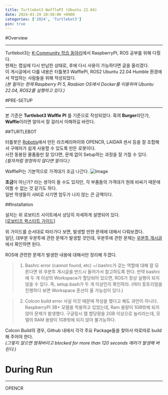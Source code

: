 ```yaml
---
title: Turtlebot3 WafflePI (Ubuntu 22.04)
date: 2024-01-29 20:50:00 +0900
categories: ['2024', 'Turtlebot3']
pin: true
---
```


#Overview

---

Turtlebot3는 [K-Community 학습 동아리](https://hs-p.github.io/posts/Kcommunity)에서 RaspberryPI, ROS 공부를 위해 다뤘다.  
현재는 랩실에 다시 반납한 상태로, 후에 다시 사용이 가능하다면 글을 올리겠다.  
이 게시글에서 다룰 내용은 터틀봇3 WafflePI, ROS2 Ubuntu 22.04 Humble 환경에서 작업하는 사람들을 위해 작성되었다.  
*(본 필자는 현재 Raspberry PI 5, Rasbian OS에서 Docker를 이용하여 Ubuntu 22.04, ROS2를 실행하고 있다.)*

#PRE-SETUP

--- 

본 기준은 **Turtlebot3 Waffle PI** 를 기준으로 작성되었다.
혹여 **Burger**라던가, **Waffle**이라면 알아서 잘 걸러서 이해하길 바란다.

##TURTLEBOT

터틀봇은 [Robotis](hsttps://emanual.robotis.com/docs/en/platform/turtlebot3/overview/)에서 만든 라즈베리파이와 OPENCR, LAIDAR 센서 등을 잘 조합해서 구매자가 쉽게 사용할 수 있도록 만든 로봇이다.  
사전 동봉된 물품들만 잘 있다면, 문제 없이 Setup하는 과정을 잘 거칠 수 있다.  
*(필자처럼 멍청하지 않다면 말이다.)*

WafflePI는 기본적으로 가격대가 조금 나간다.
![Image](/posts/tu1.png)

**조금**이 아닌가? 라는 생각이 들 수도 있지만, 각 부품들의 가격대가 원래 비싸기 때문에 어쩔 수 없는 것 같기도 하다.  
일반 학생들이 사비로 사기엔 엄두가 나지 않는 큰 금액이다.  

##Installation

설치는 위 로보티즈 사이트에서 상당히 자세하게 설명되어 있다.    
[[로보티즈 퀵스타트 가이드]](https://emanual.robotis.com/docs/en/platform/turtlebot3/quick-start/)  

위 가이드를 순서대로 따라가다 보면, 발생할 만한 문제에 대해서 다뤄보겠다.  
일단, 대부분 우분투에 관한 문제가 발생할 것인데, 우분투에 관한 문제는 [우분투 게시글](https://hs-p.github.io/posts/second/)에서 확인하면 된다.  

ROS에 관련한 문제가 발생한 내용에 대해서만 정리해 두겠다. 

>1. Bashrc error (cannot found, etc)
> ~/.bashrc가 갖는 역할에 대해 잘 모른다면 위 우분투 게시글을 반드시 들어가서 참고하도록 한다.
> 만약 bashrc에 두 개 이상의 Workspace가 할당되어 있으면, ROS가 정상 실행이 되지 않을 수 있다.
> 즉, setup.bash가 두 개 이상인지 확인하라. (여러 튜토리얼을 진행하다 보면 Workspace 혼선이 올 가능성이 있다.)

>2. Colcon build error
> 사실 이것 때문에 작성을 했다고 해도 과언이 아니다.
> RaspberryPI 3B+ 모델을 착용하고 있었는데, Ram 용량이 1GB밖에 되지 않아 문제가 발생했다.
> 구글링시 램 할당량을 2GB 이상으로 늘리라는데, 모델의 RAM 용량이 1GB밖에 되지 않아 불가능하다.

Colcon Build의 경우, Github 내에서 각각 주요 Package들을 찾아서 따로따로 build 해 주어야 한다.  
*(그렇지 않으면 멈춰버리고 blocked for more than 120 seconds 에러가 발생해 버린다.)*

# During Run

---

OPENCR